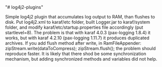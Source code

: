 "# log4j2-plugins" 

Simple log4j2 plugin that accumulates log output to RAM, than flushes to disk.
Put log4j2.xml to karaf/etc folder, built Logger.jar to karaf/system folder, and modify karaf/etc/startup.properties file accordingly 
(put startlevel=8).
The problem is that with karaf 4.0.3 (pax-logging 1.8.4) it works, but with karaf 4.2.10 (pax-logging 1.11.7) it produces duplicated archives.
If you add flush method after write, in RamFileAppender:
zipStream.write(dataToCompress);
zipStream.flush();
the problem should reproduce faster.
It is likely that there shod be some synchronization mechanism, but adding synchronized methods and variables did not help.
